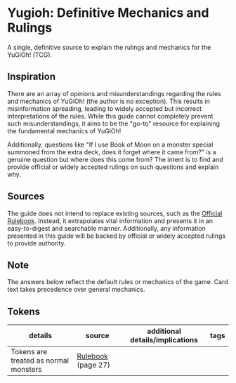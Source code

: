 # Yugioh: Definitive Mechanics and Rulings

A single, definitive source to explain the rulings and mechanics for the YuGiOh! (TCG).

## Inspiration
There are an array of opinions and misunderstandings regarding the rules and mechanics of YuGiOh! (the author is no exception). This results in misinformation spreading, leading to widely accepted but incorrect interpretations of the rules. While this guide cannot completely prevent such misunderstandings, it aims to be the "go-to" resource for explaining the fundamental mechanics of YuGiOh!

Additionally, questions like "If I use Book of Moon on a monster special summoned from the extra deck, does it forget where it came from?" is a genuine question but where does this come from? The intent is to find and provide official or widely accepted rulings on such questions and explain why.

## Sources
The guide does not intend to replace existing sources, such as the [Official Rulebook](https://img.yugioh-card.com/en/downloads/rulebook/SD_RuleBook_EN_10.pdf). Instead, it extrapolates vital information and presents it in an easy-to-digest and searchable manner. Additionally, any information presented in this guide will be backed by official or widely accepted rulings to provide authority.

## Note
The answers below reflect the default rules or mechanics of the game. Card text takes precedence over general mechanics.


## Tokens
| details                               | source                                                                                                   | additional details/implications | tags |
| ------------------------------------- | -------------------------------------------------------------------------------------------------------- | ------------------------------- | ---- |
| Tokens are treated as normal monsters | <a href='https://img.yugioh-card.com/en/downloads/rulebook/SD_RuleBook_EN_10.pdf'>Rulebook</a> (page 27) |                                 |      |